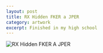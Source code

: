 ```yaml
---
layout: post
title: RX Hidden FKER a JPER
category: artwork
excerpt: Finished in my high school
---
```


<p><img src="{{ site.file }}/work/rx-hidden-fker-a-jper.jpg" alt="RX Hidden FKER A JPER"></p>